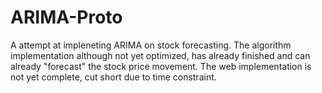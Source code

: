 # ARIMA-Proto
A attempt at impleneting ARIMA on stock forecasting.
The algorithm implementation although not yet optimized, has already finished and can already "forecast" the stock price movement.
The web implementation is not yet complete, cut short due to time constraint.
